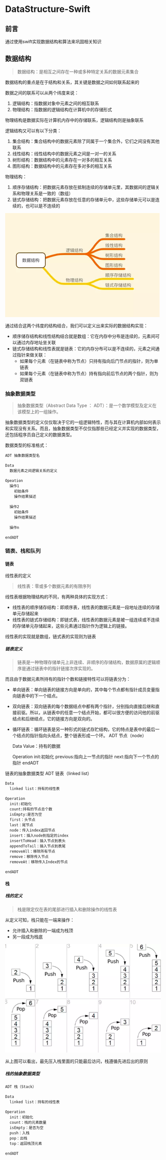 # DataStructure-Swift
## 前言
通过使用swift实现数据结构和算法来巩固相关知识
## 数据结构
> 数据结构：是相互之间存在一种或多种特定关系的数据元素集合

数据结构的重点是在于结构和关系，其关键是数据之间如何联系起来的

数据之间的联系可以从两个纬度来说：
1. 逻辑结构：指数据对象中元素之间的相互联系
2. 物理结构：指数据的逻辑结构在计算机中的存储形式

物理结构是数据实际在计算机内存中的存储联系，逻辑结构则是抽象联系

逻辑结构又可以有以下分类：
1. 集合结构：集合结构中的数据元素除了同属于一个集合外，它们之间没有其他联系
2. 线性结构：线性结构中的数据元素之间是一对一的关系
3. 树形结构：数据结构中的元素存在一对多的相互关系
4. 图形结构：数据结构中的元素存在多对多的相互关系

物理结构：
1. 顺序存储结构：把数据元素存放在抵制连续的存储单元里，其数据间的逻辑关系和物理关系是一致的（数组）
2. 链式存储结构：把数据元素存放在任意的存储单元中，这些存储单元可以是连续的，也可以是不连续的


![avatar](pic01.png)

通过结合这两个纬度的结构结合，我们可以定义出来实际的数据结构实现：
* 顺序储存结构和线性结构结合就是数组：它在内存中分布是连续的，元素间可以通过内存地址坐关联
* 链式存储结构和线性表就是链表：它的内存分布可以是不连续的，元素之间通过指针来做关联：
  * 如果每个元素（在链表中称为节点）只持有指向后门节点的指针，则为单链表
  * 如果每个元素（在链表中称为节点）持有指向前后节点的两个指针，则为双链表

### 抽象数据类型
>抽象数据类型（Abstract Data Type ： ADT）：是一个数学模型及定义在该模型上的一组操作。

抽象数据类型的定义仅仅取决于它的一组逻辑特性，而与其在计算机内部如何表示和实现没有关系。而且，抽象数据类型不仅仅指那些已经定义并实现的数据类型，还包括程序员自己定义的数据类型。

数据类型的标准格式：

    ADT 抽象数据类型名

    Data
      数据元素之间逻辑关系的定义

    Opeation
      操作1
        初始条件
        操作结果描述

      操作2
        初始条件
        操作结果描述

      操作n

    endADT

### 链表、栈和队列

#### 链表
线性表的定义
> 线性表：零或多个数据元素的有限序列

线性表根据物理结构的不同，有两种具体的实现方式：
* 线性表的顺序储存结构：即顺序表，线性表的数据元素是一段地址连续的存储单元存储起来
* 线性表的链式存储结构：即链式表，线性表的数据元素是被一组连续或不连续的存储单元存储起来，这些元素通过指针作为逻辑上的链接。

线性表的实现就是数组，链式表的实现则为链表

##### 链表定义
> 链表是一种物理存储单元上非连续、非顺序的存储结构，数据原属的逻辑顺序是通过链表中的指针链接次序实现的。

而且由于数据元素所持有的指针个数和链接特性可以将链表分为：
* 单向链表：单向链表的链接方向是单向的，其中每个节点都有指针成员变量指向链表中的下一个结点。
* 双向链表：双向链表的每个数据结点中都有两个指针，分别指向直接后继和直接前驱。所以，从链表中的任意一个结点开始，都可以很方便的访问他的前驱结点和后继结点，它的链接方向是双向的。
* 循环链表：循环链表是另一种形式的链式存贮结构，它的特点是表中的最后一个结点的指针指向头结点，整个链表形成一个环。
    ADT 节点（node）

    Data
      Value：持有的数据

    Operation
      init:初始化
      previous:指向上一节点的指针
      next:指向下一个节点的指针
    endADT

链表的抽象数据类型
    ADT 链表（linked list）

    Data
      linked list：持有的线性表

    Operation
      init:初始化
      count:持有的节点总个数
      isEmpty:是否为空
      first：头节点
      last：尾节点
      node：传入index返回节点
      insert：插入node到指定的index
      insertToHead：插入节点到表头
      appendToTail：插入节点到表尾
      removeAll：移除所有节点
      remove：移除传入节点
      removeAt：移除传入Index的节点

    endADT

#### 栈
##### 栈的定义
> 栈是限定仅在表的尾部进行插入和删除操作的线性表

从定义可知，栈只能在一端来操作：
* 允许插入和删除的一端成为栈顶
* 另一段成为栈底


![avatar](pic02.png)

从上图可以看出，最先压入栈里面的只能最后访问，栈遵循先进后出的原则

##### 栈的抽象数据类型
    ADT 栈（Stack）

    Data
      linked list：持有的线性表

    Operation
      init：初始化
      count：栈的元素数量
      isEmpty：是否为空
      push：入栈
      pop：出栈
      top：返回栈顶元素

    endADT
